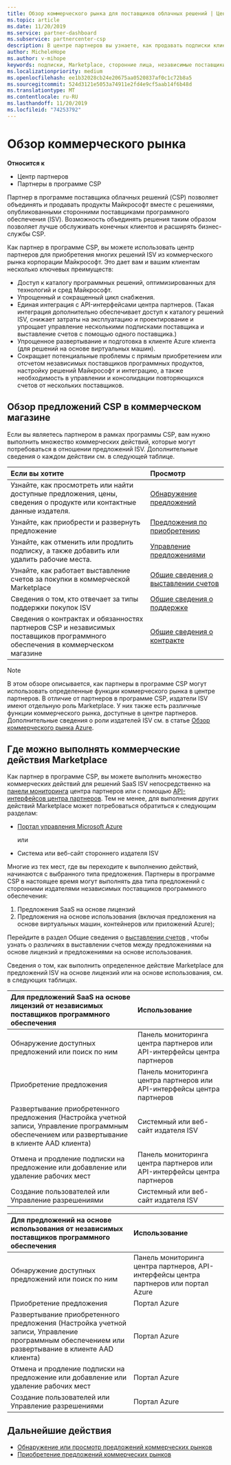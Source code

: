 ```yaml
---
title: Обзор коммерческого рынка для поставщиков облачных решений | Центр партнеров
ms.topic: article
ms.date: 11/20/2019
ms.service: partner-dashboard
ms.subservice: partnercenter-csp
description: В центре партнеров вы узнаете, как продавать подписки клиентов на программное обеспечение как услуга (SaaS), предложения от независимых поставщиков программного обеспечения (ISV) в Marketplace.
author: MicheleHope
ms.author: v-mihope
keywords: подписки, Marketplace, сторонние лица, независимые поставщики программного обеспечения, SaaS, лицензия
ms.localizationpriority: medium
ms.openlocfilehash: ee1b32028cb24e20675aa0520837af0c1c72b8a5
ms.sourcegitcommit: 524d3121e5053a74911e2fd4e9cf5aab14f6b48d
ms.translationtype: MT
ms.contentlocale: ru-RU
ms.lasthandoff: 11/20/2019
ms.locfileid: "74253792"
---
```

# <a name="commercial-marketplace-overview"></a>Обзор коммерческого рынка

**Относится к**

- Центр партнеров
- Партнеры в программе CSP

Партнер в программе поставщика облачных решений (CSP) позволяет объединять и продавать продукты Майкрософт вместе с решениями, опубликованными сторонними поставщиками программного обеспечения (ISV). Возможность объединять решения таким образом позволяет лучше обслуживать конечных клиентов и расширять бизнес-службы CSP.

Как партнер в программе CSP, вы можете использовать центр партнеров для приобретения многих решений ISV из коммерческого рынка корпорации Майкрософт. Это дает вам и вашим клиентам несколько ключевых преимуществ:

- Доступ к каталогу программных решений, оптимизированных для технологий и сред Майкрософт.
- Упрощенный и сокращенный цикл снабжения.
- Единая интеграция с API-интерфейсами центра партнеров. (Такая интеграция дополнительно обеспечивает доступ к каталогу решений ISV, снижает затраты на эксплуатацию и проектирование и упрощает управление несколькими подписками поставщика и выставление счетов с помощью одного поставщика.)
- Упрощенное развертывание и подготовка в клиенте Azure клиента (для решений на основе виртуальных машин).
- Сокращает потенциальные проблемы с прямым приобретением или отсчетом независимых поставщиков программных продуктов, настройку решений Майкрософт и интеграцию, а также необходимость в управлении и консолидации повторяющихся счетов от нескольких поставщиков.

## <a name="overview-of-csp-offers-in-the-commercial-marketplace"></a>Обзор предложений CSP в коммерческом магазине

Если вы являетесь партнером в рамках программы CSP, вам нужно выполнить множество коммерческих действий, которые могут потребоваться в отношении предложений ISV. Дополнительные сведения о каждом действии см. в следующей таблице.

|**Если вы хотите**  |**Просмотр**   |
|:------------------------------------|:------------------|
|Узнайте, как просмотреть или найти доступные предложения, цены, сведения о продукте или контактные данные издателя. | [Обнаружение предложений](csp-commercial-marketplace-discover.md) | 
|Узнайте, как приобрести и развернуть предложение   | [Предложения по приобретению](csp-commercial-marketplace-purchase.md)   | 
|Узнайте, как отменить или продлить подписку, а также добавить или удалить рабочие места.  | [Управление предложениями](csp-commercial-marketplace-manage.md) |
|Узнайте, как работает выставление счетов за покупки в коммерческой Marketplace | [Общие сведения о выставлении счетов](csp-commercial-marketplace-billing.md) |
|Сведения о том, кто отвечает за типы поддержки покупок ISV | [Общие сведения о поддержке](csp-commercial-marketplace-support.md) |
|Сведения о контрактах и обязанностях партнеров CSP и независимых поставщиков программного обеспечения в коммерческом магазине | [Общие сведения о контракте](csp-commercial-marketplace-contracting.md) |

> [!NOTE]
> В этом обзоре описывается, как партнеры в программе CSP могут использовать определенные функции коммерческого рынка в центре партнеров. В отличие от партнеров в программе CSP, издатели ISV имеют отдельную роль Marketplace. У них также есть различные функции коммерческого рынка, доступные в центре партнеров. Дополнительные сведения о роли издателей ISV см. в статье [Обзор коммерческого рынка Azure](https://docs.microsoft.com/azure/marketplace/partner-center-portal/commercial-marketplace-overview).

## <a name="where-to-complete-commercial-marketplace-activities"></a>Где можно выполнять коммерческие действия Marketplace

Как партнер в программе CSP, вы можете выполнить множество коммерческих действий для решений SaaS ISV непосредственно на [панели мониторинга](https://partner.microsoft.com/dashboard) центра партнеров или с помощью [API-интерфейсов центра партнеров](https://docs.microsoft.com/partner-center/develop/). Тем не менее, для выполнения других действий Marketplace может потребоваться обратиться к следующим разделам:

- [Портал управления Microsoft Azure](https://portal.azure.com/)

    или

- Система или веб-сайт стороннего издателя ISV

Многие из тех мест, где вы переходите к выполнению действий, начинаются с выбранного типа предложения. Партнеры в программе CSP в настоящее время могут выполнять два типа предложений с сторонними издателями независимых поставщиков программного обеспечения:

1. Предложения SaaS на основе лицензий  
2. Предложения на основе использования (включая предложения на основе виртуальных машин, контейнеров или приложений Azure);

Перейдите в раздел Общие сведения о [выставлении счетов](billing-basics.md) , чтобы узнать о различиях в выставлении счетов между предложениями на основе лицензий и предложениями на основе использования.  

Сведения о том, как выполнить определенное действие Marketplace для предложений ISV на основе лицензий или на основе использования, см. в следующих таблицах.

|**Для предложений SaaS на основе лицензий от независимых поставщиков программного обеспечения**  |**Использование**  |
|:------------------------------------|:------------------|
|Обнаружение доступных предложений или поиск по ним  | Панель мониторинга центра партнеров или API-интерфейсы центра партнеров  |
|Приобретение предложения  | Панель мониторинга центра партнеров или API-интерфейсы центра партнеров  |
|Развертывание приобретенного предложения (Настройка учетной записи, Управление программным обеспечением или развертывание в клиенте AAD клиента)  | Системный или веб-сайт издателя ISV  |
|Отмена и продление подписки на предложение или добавление или удаление рабочих мест | Панель мониторинга центра партнеров или API-интерфейсы центра партнеров  |
|Создание пользователей или Управление разрешениями  | Системный или веб-сайт издателя ISV  |

|**Для предложений на основе использования от независимых поставщиков программного обеспечения**  |**Использование**  |
|:------------------------------------|:------------------|
|Обнаружение доступных предложений или поиск по ним  | Панель мониторинга центра партнеров, API-интерфейсы центра партнеров или портал Azure  |
|Приобретение предложения  | Портал Azure  |
|Развертывание приобретенного предложения (Настройка учетной записи, Управление программным обеспечением или развертывание в клиенте AAD клиента)  | Портал Azure  |
|Отмена и продление подписки на предложение или добавление или удаление рабочих мест | Портал Azure  |
|Создание пользователей или Управление разрешениями  | Портал Azure  |

## <a name="next-steps"></a>Дальнейшие действия

- [Обнаружение или просмотр предложений коммерческих рынков](csp-commercial-marketplace-discover.md)
- [Приобретение предложений коммерческих рынков](csp-commercial-marketplace-purchase.md)